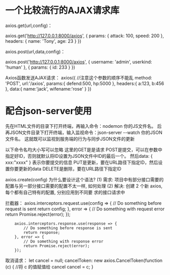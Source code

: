 # 一个比较流行的AJAX请求库

axios.get(url,config)：

 axios.get('http://127.0.0.1:8000/axios', {
                params: {
                    attack: 100,
                    speed: 200
                },
                headers: {
                    name: 'Tony',
                    age: 23
                }
            })

axios.post(url,data,config)：

 axios.post('http://127.0.0.1:8000/axios', {
                username: 'admin',
                userkind: 'human'
            }, {
                params: {
                    id: 233
                }
            })

Axios函数发送AJAX请求：
axios({				//注意这个参数的顺序不能乱
                method: 'POST',
                url:'/axios',
                params:{
                    defend:500,
                    hp:5000
                },
                headers:{
                    a:123,
                    b:456
                },
                data:{
                    name:'jack',
                    wifename:'rose'
                }
})

# 配合json-server使用



先在HTML文件的目录下打开终端，再输入命令：nodemon 你的JS文件名。
后再JSON文件目录下打开终端，输入监视命令：json-server --watch 你的JSON文件名。
这就既可以监视到服务端的行为与同步JSON文件的更新

以下命令名均大小写可以忽略
这里的GET是是请求
POST是提交，可以在参数中指定好ID，否则就默认将ID设置为JSON文件中ID的最后一个。
然后data:
{
xxx:"xxxx"
}		表示你要提交的信息
PUT是更新，要在URL路径下指定ID，然后设置你要更新的data
DELETE是删除，要在URL路径下指定ID

axios.create(config)
为什么要设计这个语法?
(1) 需求: 项目中有部分接口需要的配置与另一部分接口需要的配置不太一样, 如何处理
(2) 解决: 创建 2 个新 axios, 每个都有自己特有的配置, 分别应用到不同要 求的接口请求中

拦截器：
        axios.interceptors.request.use(config => {
            // Do something before request is sent
            return config;
        }, error => {
            // Do something with request error
            return Promise.reject(error);
        });

        axios.interceptors.response.use(response => {
            // Do something before response is sent
            return response;
        }, error => {
            // Do something with response error
            return Promise.reject(error);
        });


取消请求：
 let cancel = null;
cancelToken: new axios.CancelToken(function (c) {
         //将 c 的值赋值给 cancel
         cancel = c;
}







